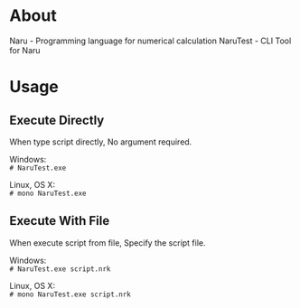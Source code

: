 # About
Naru     - Programming language for numerical calculation
NaruTest - CLI Tool for Naru

# Usage
## Execute Directly
When type script directly, No argument required.

Windows:  
`# NaruTest.exe`

Linux, OS X:  
`# mono NaruTest.exe`

## Execute With File
When execute script from file, Specify the script file.

Windows:  
`# NaruTest.exe script.nrk`

Linux, OS X:  
`# mono NaruTest.exe script.nrk`
